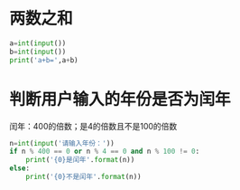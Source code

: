 # 两数之和
```python
a=int(input())
b=int(input())
print('a+b=',a+b)
```

# 判断用户输入的年份是否为闰年

闰年：400的倍数；是4的倍数且不是100的倍数

```python
n=int(input('请输入年份：'))
if n % 400 == 0 or n % 4 == 0 and n % 100 != 0:
    print('{0}是闰年'.format(n))
else:
    print('{0}不是闰年'.format(n))
```
